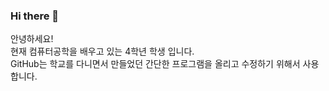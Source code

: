 ### Hi there 👋
안녕하세요!<br>
현재 컴퓨터공학을 배우고 있는 4학년 학생 입니다.<br>
GitHub는 학교를 다니면서 만들었던 간단한 프로그램을 올리고 수정하기 위해서 사용합니다.

<!--
**NaHyeonJeong/NaHyeonJeong** is a ✨ _special_ ✨ repository because its `README.md` (this file) appears on your GitHub profile.

Here are some ideas to get you started:

- 🔭 I’m currently working on ...
- 🌱 I’m currently learning ...
- 👯 I’m looking to collaborate on ...
- 🤔 I’m looking for help with ...
- 💬 Ask me about ...
- 📫 How to reach me: ...
- 😄 Pronouns: ...
- ⚡ Fun fact: ...
-->

